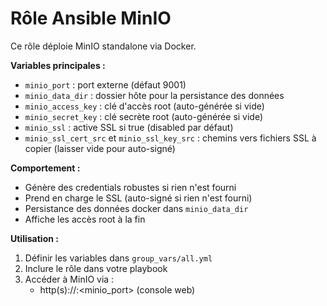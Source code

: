 # Rôle Ansible MinIO

Ce rôle déploie MinIO standalone via Docker.

**Variables principales :**

- `minio_port` : port externe (défaut 9001)
- `minio_data_dir` : dossier hôte pour la persistance des données
- `minio_access_key` : clé d'accès root (auto-générée si vide)
- `minio_secret_key` : clé secrète root (auto-générée si vide)
- `minio_ssl` : active SSL si true (disabled par défaut)
- `minio_ssl_cert_src` et `minio_ssl_key_src` : chemins vers fichiers SSL à copier (laisser vide pour auto-signé)

**Comportement :**

- Génère des credentials robustes si rien n'est fourni
- Prend en charge le SSL (auto-signé si rien n'est fourni)
- Persistance des données docker dans `minio_data_dir`
- Affiche les accès root à la fin

**Utilisation :**

1. Définir les variables dans `group_vars/all.yml`
2. Inclure le rôle dans votre playbook
3. Accéder à MinIO via :
   - http(s)://<ip>:<minio_port> (console web)
